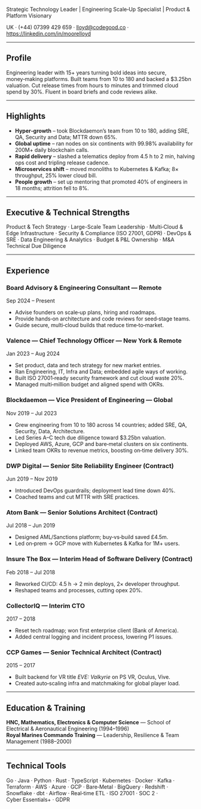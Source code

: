 Strategic Technology Leader | Engineering Scale‑Up Specialist | Product & Platform Visionary

UK · (+44) 07399 429 659 · lloyd@codegood.co · https://linkedin.com/in/moorelloyd

---

## Profile

Engineering leader with 15+ years turning bold ideas into secure, money‑making platforms. Built teams from 10 to 180 and backed a $3.25bn valuation. Cut release times from hours to minutes and trimmed cloud spend by 30%. Fluent in board briefs and code reviews alike.

---

## Highlights

- **Hyper‑growth** – took Blockdaemon’s team from 10 to 180, adding SRE, QA, Security and Data; MTTR down 65%.
- **Global uptime** – ran nodes on six continents with 99.98% availability for 200M+ daily blockchain calls.
- **Rapid delivery** – slashed a telematics deploy from 4.5 h to 2 min, halving ops cost and tripling release cadence.
- **Microservices shift** – moved monoliths to Kubernetes & Kafka; 8× throughput, 25% lower cloud bill.
- **People growth** – set up mentoring that promoted 40% of engineers in 18 months; attrition fell to 8%.

---

## Executive & Technical Strengths

Product & Tech Strategy · Large-Scale Team Leadership · Multi‑Cloud & Edge Infrastructure · Security & Compliance (ISO 27001, GDPR) · DevOps & SRE · Data Engineering & Analytics · Budget & P&L Ownership · M&A Technical Due Diligence

---

## Experience

### Board Advisory & Engineering Consultant — Remote  
Sep 2024 – Present

- Advise founders on scale‑up plans, hiring and roadmaps.
- Provide hands‑on architecture and code reviews for seed‑stage teams.
- Guide secure, multi‑cloud builds that reduce time‑to‑market.

### Valence — Chief Technology Officer — New York & Remote  
Jan 2023 – Aug 2024

- Set product, data and tech strategy for new market entries.
- Ran Engineering, IT, Infra and Data; embedded agile ways of working.
- Built ISO 27001‑ready security framework and cut cloud waste 20%.
- Managed multi‑million budget and aligned spend with OKRs.

### Blockdaemon — Vice President of Engineering — Global  
Nov 2019 – Jul 2023

- Grew engineering from 10 to 180 across 14 countries; added SRE, QA, Security, Data, Architecture.
- Led Series A–C tech due diligence toward $3.25bn valuation.
- Deployed AWS, Azure, GCP and bare‑metal clusters on six continents.
- Linked team OKRs to revenue metrics, boosting on‑time delivery 30%.

### DWP Digital — Senior Site Reliability Engineer (Contract)  
Jun 2019 – Nov 2019

- Introduced DevOps guardrails; deployment lead time down 40%.
- Coached teams and cut MTTR with SRE practices.

### Atom Bank — Senior Solutions Architect (Contract)  
Jul 2018 – Jun 2019

- Designed AML/Sanctions platform; buy‑vs‑build saved £4.5m.
- Led on‑prem → GCP move with Kubernetes & Kafka for 1M+ users.

### Insure The Box — Interim Head of Software Delivery (Contract)  
Feb 2018 – Jul 2018

- Reworked CI/CD: 4.5 h → 2 min deploys, 2× developer throughput.
- Reshaped teams and processes, cutting opex 20%.

### CollectorIQ — Interim CTO  
2017 – 2018

- Reset tech roadmap; won first enterprise client (Bank of America).
- Added central logging and incident process, lowering P1 issues.

### CCP Games — Senior Technical Architect (Contract)  
2015 – 2017

- Built backend for VR title *EVE: Valkyrie* on PS VR, Oculus, Vive.
- Created auto‑scaling infra and matchmaking for global player load.

---

## Education & Training

**HNC, Mathematics, Electronics & Computer Science** — School of Electrical & Aeronautical Engineering (1994–1996)  
**Royal Marines Commando Training** — Leadership, Resilience & Team Management (1988–2000)

---

## Technical Tools

Go · Java · Python · Rust · TypeScript · Kubernetes · Docker · Kafka · Terraform · AWS · Azure · GCP · Bare‑Metal · BigQuery · Redshift · Snowflake · dbt · Airflow · Real‑time ETL · ISO 27001 · SOC 2 · Cyber Essentials+ · GDPR
